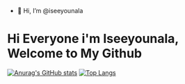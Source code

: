 - 👋 Hi, I’m @iseeyounala

# Hi Everyone i'm Iseeyounala, Welcome to My Github

<!-- Status -->
[![Anurag's GitHub stats](https://github-readme-stats.vercel.app/api?username=iseeyounala&count_private=true)](https://github.com/anuraghazra/github-readme-stats)
[![Top Langs](https://github-readme-stats.vercel.app/api/top-langs/?username=iseeyounala&langs_count=10&hide=html,ejs,starlark,ruby,shell,cmake)](https://github.com/anuraghazra/github-readme-stats)
